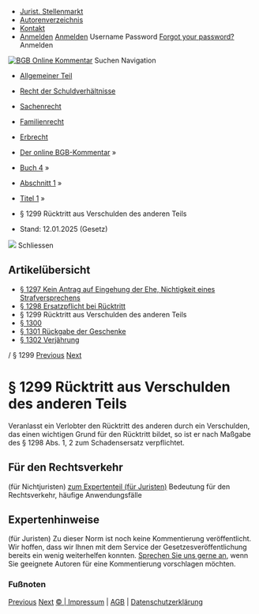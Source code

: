   * [Jurist. Stellenmarkt](https://bgb.kommentar.de/Buch-4/Abschnitt-1/Titel-1/</job-board> "Jurist. Stellenmarkt")
  * [Autorenverzeichnis](https://bgb.kommentar.de/Buch-4/Abschnitt-1/Titel-1/</Autorenverzeichnis> "Autorenverzeichnis")
  * [Kontakt](https://bgb.kommentar.de/Buch-4/Abschnitt-1/Titel-1/</Kontakt>)
  * [Anmelden](https://bgb.kommentar.de/Buch-4/Abschnitt-1/Titel-1/<#login> "show login form") [Anmelden](https://bgb.kommentar.de/Buch-4/Abschnitt-1/Titel-1/<#> "hide login form") Username Password
[Forgot your password?](https://bgb.kommentar.de/Buch-4/Abschnitt-1/Titel-1/</user/forgotpassword>) Anmelden 


[![BGB Online Kommentar](https://bgb.kommentar.de/extension/bgb/design/bgb/images/logo.png)](https://bgb.kommentar.de/Buch-4/Abschnitt-1/Titel-1/</> "BGB Online Kommentar")
Suchen
Navigation
  * [Allgemeiner Teil](https://bgb.kommentar.de/Buch-4/Abschnitt-1/Titel-1/</Buch-1>)
  * [Recht der Schuldverhältnisse](https://bgb.kommentar.de/Buch-4/Abschnitt-1/Titel-1/</Buch-2>)
  * [Sachenrecht](https://bgb.kommentar.de/Buch-4/Abschnitt-1/Titel-1/</Buch-3>)
  * [Familienrecht](https://bgb.kommentar.de/Buch-4/Abschnitt-1/Titel-1/</Buch-4>)
  * [Erbrecht](https://bgb.kommentar.de/Buch-4/Abschnitt-1/Titel-1/</Buch-5>)


  * [Der online BGB-Kommentar](https://bgb.kommentar.de/Buch-4/Abschnitt-1/Titel-1/</>) »
  * [Buch 4](https://bgb.kommentar.de/Buch-4/Abschnitt-1/Titel-1/</Buch-4>) »
  * [Abschnitt 1](https://bgb.kommentar.de/Buch-4/Abschnitt-1/Titel-1/</Buch-4/Abschnitt-1>) »
  * [Titel 1](https://bgb.kommentar.de/Buch-4/Abschnitt-1/Titel-1/</Buch-4/Abschnitt-1/Titel-1>) »
  * § 1299 Rücktritt aus Verschulden des anderen Teils 
  * Stand: 12.01.2025 (Gesetz) 


![](https://vg01.met.vgwort.de/na/1c9909529ead4f509072c06d9081a7d5)
Schliessen 
## Artikelübersicht
  * [ § 1297 Kein Antrag auf Eingehung der Ehe, Nichtigkeit eines Strafversprechens ](https://bgb.kommentar.de/Buch-4/Abschnitt-1/Titel-1/</Buch-4/Abschnitt-1/Titel-1/Kein-Antrag-auf-Eingehung-der-Ehe-Nichtigkeit-eines-Strafversprechens>)
  * [ § 1298 Ersatzpflicht bei Rücktritt ](https://bgb.kommentar.de/Buch-4/Abschnitt-1/Titel-1/</Buch-4/Abschnitt-1/Titel-1/Ersatzpflicht-bei-Ruecktritt>)
  * § 1299 Rücktritt aus Verschulden des anderen Teils 
  * [ § 1300 ](https://bgb.kommentar.de/Buch-4/Abschnitt-1/Titel-1/</Buch-4/Abschnitt-1/Titel-1/node_1762>)
  * [ § 1301 Rückgabe der Geschenke ](https://bgb.kommentar.de/Buch-4/Abschnitt-1/Titel-1/</Buch-4/Abschnitt-1/Titel-1/Rueckgabe-der-Geschenke>)
  * [ § 1302 Verjährung ](https://bgb.kommentar.de/Buch-4/Abschnitt-1/Titel-1/</Buch-4/Abschnitt-1/Titel-1/Verjaehrung>)


/ § 1299 
[Previous](https://bgb.kommentar.de/Buch-4/Abschnitt-1/Titel-1/</Buch-4/Abschnitt-1/Titel-1/Ersatzpflicht-bei-Ruecktritt> "§ 1298 Ersatzpflicht bei Rücktritt") [Next](https://bgb.kommentar.de/Buch-4/Abschnitt-1/Titel-1/</Buch-4/Abschnitt-1/Titel-1/node_1762> "§ 1300 ")
# § 1299 Rücktritt aus Verschulden des anderen Teils
Veranlasst ein Verlobter den Rücktritt des anderen durch ein Verschulden, das einen wichtigen Grund für den Rücktritt bildet, so ist er nach Maßgabe des § 1298 Abs. 1, 2 zum Schadensersatz verpflichtet.
## Für den Rechtsverkehr 
(für Nichtjuristen)
[zum Expertenteil (für Juristen)](https://bgb.kommentar.de/Buch-4/Abschnitt-1/Titel-1/<#expertenhinweise>)
Bedeutung für den Rechtsverkehr, häufige Anwendungsfälle
## Expertenhinweise
(für Juristen)
Zu dieser Norm ist noch keine Kommentierung veröffentlicht. Wir hoffen, dass wir Ihnen mit dem Service der Gesetzesveröffentlichung bereits ein wenig weiterhelfen konnten. [Sprechen Sie uns gerne an](https://bgb.kommentar.de/Buch-4/Abschnitt-1/Titel-1/</Kontakt>), wenn Sie geeignete Autoren für eine Kommentierung vorschlagen möchten. 
### Fußnoten
[Previous](https://bgb.kommentar.de/Buch-4/Abschnitt-1/Titel-1/</Buch-4/Abschnitt-1/Titel-1/Ersatzpflicht-bei-Ruecktritt> "§ 1298 Ersatzpflicht bei Rücktritt") [Next](https://bgb.kommentar.de/Buch-4/Abschnitt-1/Titel-1/</Buch-4/Abschnitt-1/Titel-1/node_1762> "§ 1300 ")
[© | Impressum](https://bgb.kommentar.de/Buch-4/Abschnitt-1/Titel-1/</Kontakt>) | [AGB](https://bgb.kommentar.de/Buch-4/Abschnitt-1/Titel-1/</AGB>) | [Datenschutzerklärung](https://bgb.kommentar.de/Buch-4/Abschnitt-1/Titel-1/</Datenschutzerklaerung-fuer-Leser>)
